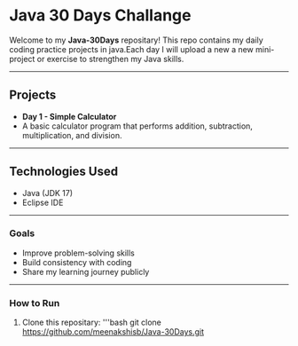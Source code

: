 # Java 30 Days Challange

Welcome to my **Java-30Days** repositary!
This repo contains my daily coding practice projects in java.Each day I will upload a new a new mini-project or exercise to strengthen my Java skills.

---

## Projects

- **Day 1 - Simple Calculator**
- A basic calculator program that performs addition, subtraction, multiplication, and division.

- ---

## Technologies Used 
- Java (JDK 17)
- Eclipse IDE

- ---

### Goals
- Improve problem-solving skills
- Build consistency with coding
- Share my learning journey publicly

---

### How to Run
1. Clone this repositary:
   '''bash
   git clone https://github.com/meenakshisb/Java-30Days.git
